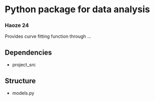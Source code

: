 # Python package for data analysis
### Haoze 24
Provides curve fitting function through ...
## Dependencies
- project_src
## Structure
- models.py